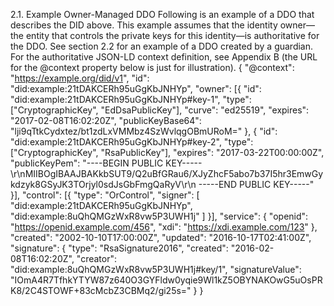 2.1. Example Owner-Managed DDO Following is an example of a DDO that describes
the DID above. This example assumes that the identity owner—the entity that
controls the private keys for this identity—is authoritative for the DDO. See
section 2.2 for an example of a DDO created by a guardian. For the
authoritative JSON-LD context definition, see Appendix B (the URL for the
@context property below is just for illustration). { "@context":
"https://example.org/did/v1", "id": "did:example:21tDAKCERh95uGgKbJNHYp",
"owner": [{ "id": "did:example:21tDAKCERh95uGgKbJNHYp#key-1", "type":
["CryptographicKey", "EdDsaPublicKey"], "curve": "ed25519", "expires":
"2017-02-08T16:02:20Z", "publicKeyBase64":
"lji9qTtkCydxtez/bt1zdLxVMMbz4SzWvlqgOBmURoM=" }, { "id":
"did:example:21tDAKCERh95uGgKbJNHYp#key-2", "type": ["CryptographicKey",
"RsaPublicKey"], "expires": "2017-03-22T00:00:00Z", "publicKeyPem": "----BEGIN
PUBLIC
KEY-----\r\nMIIBOgIBAAJBAKkbSUT9/Q2uBfGRau6/XJyZhcF5abo7b37I5hr3EmwGykdzyk8GSyJK3TOrjyl0sdJsGbFmgQaRyV\r\n
-----END PUBLIC KEY-----" }], "control": [{ "type": "OrControl", "signer": [
"did:example:21tDAKCERh95uGgKbJNHYp", "did:example:8uQhQMGzWxR8vw5P3UWH1j" ]
}], "service": { "openid": "https://openid.example.com/456", "xdi":
"https://xdi.example.com/123" }, "created": "2002-10-10T17:00:00Z", "updated":
"2016-10-17T02:41:00Z", "signature": { "type": "RsaSignature2016", "created":
"2016-02-08T16:02:20Z", "creator": "did:example:8uQhQMGzWxR8vw5P3UWH1j#key/1",
"signatureValue":
"IOmA4R7TfhkYTYW87z640O3GYFldw0yqie9Wl1kZ5OBYNAKOwG5uOsPRK8/2C4STOWF+83cMcbZ3CBMq2/gi25s="
} }


